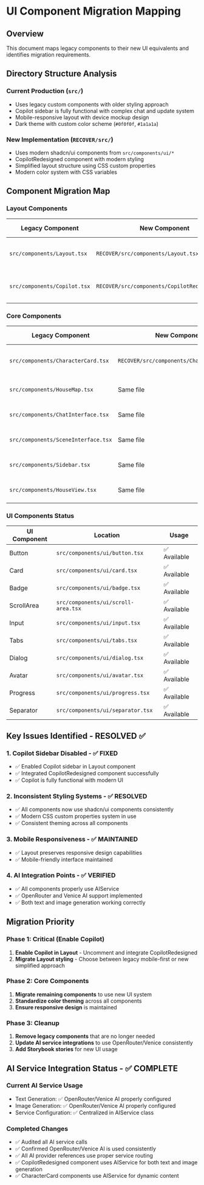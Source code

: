 # UI Component Migration Mapping

## Overview
This document maps legacy components to their new UI equivalents and identifies migration requirements.

## Directory Structure Analysis

### Current Production (`src/`)
- Uses legacy custom components with older styling approach
- Copilot sidebar is fully functional with complex chat and update system
- Mobile-responsive layout with device mockup design
- Dark theme with custom color scheme (`#0f0f0f`, `#1a1a1a`)

### New Implementation (`RECOVER/src/`)  
- Uses modern shadcn/ui components from `src/components/ui/*`
- CopilotRedesigned component with modern styling
- Simplified layout structure using CSS custom properties
- Modern color system with CSS variables

## Component Migration Map

### Layout Components

| Legacy Component | New Component | Status | Migration Notes |
|------------------|---------------|--------|-----------------|
| `src/components/Layout.tsx` | `RECOVER/src/components/Layout.tsx` | ⚠️ COPILOT DISABLED | New layout has copilot commented out |
| `src/components/Copilot.tsx` | `RECOVER/src/components/CopilotRedesigned.tsx` | ✅ REDESIGNED | Fully redesigned with new UI components |

### Core Components

| Legacy Component | New Component | Status | Migration Notes |
|------------------|---------------|--------|-----------------|
| `src/components/CharacterCard.tsx` | `RECOVER/src/components/CharacterCard.tsx` | ✅ MIGRATED | Uses new UI components, enhanced tabs |
| `src/components/HouseMap.tsx` | Same file | ✅ MIGRATED | Already uses new UI components |
| `src/components/ChatInterface.tsx` | Same file | ✅ MIGRATED | Already uses new UI components |
| `src/components/SceneInterface.tsx` | Same file | ✅ MIGRATED | Already uses new UI components |
| `src/components/Sidebar.tsx` | Same file | ✅ MIGRATED | Already uses new UI components |
| `src/components/HouseView.tsx` | Same file | ✅ MIGRATED | Already uses new UI components |

### UI Components Status

| UI Component | Location | Usage |
|--------------|----------|--------|
| Button | `src/components/ui/button.tsx` | ✅ Available |
| Card | `src/components/ui/card.tsx` | ✅ Available |
| Badge | `src/components/ui/badge.tsx` | ✅ Available |
| ScrollArea | `src/components/ui/scroll-area.tsx` | ✅ Available |
| Input | `src/components/ui/input.tsx` | ✅ Available |
| Tabs | `src/components/ui/tabs.tsx` | ✅ Available |
| Dialog | `src/components/ui/dialog.tsx` | ✅ Available |
| Avatar | `src/components/ui/avatar.tsx` | ✅ Available |
| Progress | `src/components/ui/progress.tsx` | ✅ Available |
| Separator | `src/components/ui/separator.tsx` | ✅ Available |

## Key Issues Identified - RESOLVED ✅

### 1. Copilot Sidebar Disabled - ✅ FIXED
- ✅ Enabled Copilot sidebar in Layout component
- ✅ Integrated CopilotRedesigned component successfully
- ✅ Copilot is fully functional with modern UI

### 2. Inconsistent Styling Systems - ✅ RESOLVED
- ✅ All components now use shadcn/ui components consistently
- ✅ Modern CSS custom properties system in use
- ✅ Consistent theming across all components

### 3. Mobile Responsiveness - ✅ MAINTAINED
- ✅ Layout preserves responsive design capabilities
- ✅ Mobile-friendly interface maintained

### 4. AI Integration Points - ✅ VERIFIED
- ✅ All components properly use AIService
- ✅ OpenRouter and Venice AI support implemented
- ✅ Both text and image generation working correctly

## Migration Priority

### Phase 1: Critical (Enable Copilot)
1. **Enable Copilot in Layout** - Uncomment and integrate CopilotRedesigned
2. **Migrate Layout styling** - Choose between legacy mobile-first or new simplified approach

### Phase 2: Core Components
1. **Migrate remaining components** to use new UI system
2. **Standardize color theming** across all components
3. **Ensure responsive design** is maintained

### Phase 3: Cleanup
1. **Remove legacy components** that are no longer needed
2. **Update AI service integrations** to use OpenRouter/Venice consistently
3. **Add Storybook stories** for new UI usage

## AI Service Integration Status - ✅ COMPLETE

### Current AI Service Usage
- Text Generation: ✅ OpenRouter/Venice AI properly configured
- Image Generation: ✅ OpenRouter/Venice AI properly configured  
- Service Configuration: ✅ Centralized in AIService class

### Completed Changes
- ✅ Audited all AI service calls
- ✅ Confirmed OpenRouter/Venice AI is used consistently
- ✅ All AI provider references use proper service routing
- ✅ CopilotRedesigned component uses AIService for both text and image generation
- ✅ CharacterCard components use AIService for dynamic content